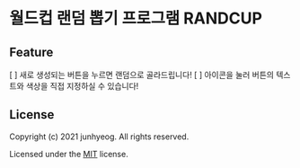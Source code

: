 # 월드컵 랜덤 뽑기 프로그램 RANDCUP

## Feature

[ ] 새로 생성되는 버튼을 누르면 랜덤으로 골라드립니다!
[ ] 아이콘을 눌러 버튼의 텍스트와 색상을 직접 지정하실 수 있습니다!

## License

Copyright (c) 2021 junhyeog. All rights reserved.

Licensed under the [MIT](LICENSE) license.
